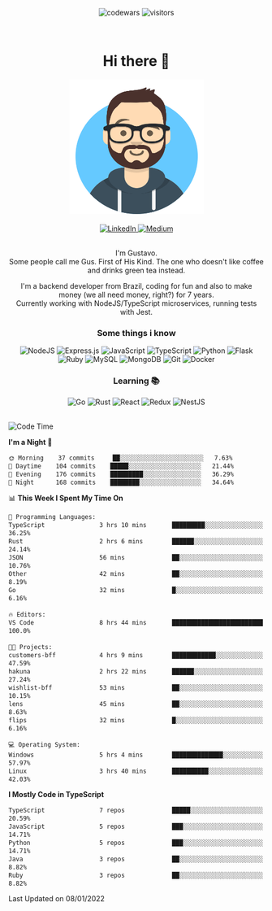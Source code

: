 <div align="center">

![codewars](https://www.codewars.com/users/nowayhecodes/badges/micro)
![visitors](https://visitor-badge.glitch.me/badge?page_id=nowayhecodes.nowayhecodes)

</div>
<br />

<div style="display: block;" align="center" >
  <h1>Hi there 👋</h1>
  <picture>
    <source media="(max-width:265px)" srcset="./asset/avataaars.png">
    <img src="./asset/avataaars.png" alt="silly avatar" width="265" height="265" />
  </picture>

  <br />
  <br />

  <div style="display: inline_block">
  <a href="https://www.linkedin.com/in/gustacavalcante" target="_blank" rel="noopener">
    <img alt="LinkedIn" src="https://img.shields.io/badge/linkedin-%230077B5.svg?style=for-the-badge&logo=linkedin&logoColor=white"/>
  </a>

  <a href="https://nowayguscodes.medium.com/" target="_blank" rel="noopener">
    <img alt="Medium" src="https://img.shields.io/badge/Medium-%23000000.svg?style=for-the-badge&logo=Medium&logoColor=white"/>
  </a>
</div>

</div>

<br />

<div align="center">
  <p>
  I'm Gustavo. <br />
  Some people call me Gus. First of His Kind. The one who doesn't like coffee and drinks green tea instead.

    
I'm a backend developer from Brazil, coding for fun and also to make money (we all need money, right?) for 7 years.<br />
Currently working with NodeJS/TypeScript microservices, running tests with Jest.

  </p>
</div>

<div align="center">
  <h3>Some things i know</h3>
</div>

<div align="center">
  <div style="display: inline_block;">
    <img alt="NodeJS" src="https://img.shields.io/badge/node.js-%2343853D.svg?style=for-the-badge&logo=node-dot-js&logoColor=white"/>
    <img alt="Express.js" src="https://img.shields.io/badge/express.js-%23404d59.svg?style=for-the-badge&logo=express&logoColor=%2361DAFB"/>
    <img alt="JavaScript" src="https://img.shields.io/badge/javascript-%23323330.svg?style=for-the-badge&logo=javascript&logoColor=%23F7DF1E"/>
    <img alt="TypeScript" src="https://img.shields.io/badge/typescript-%23007ACC.svg?style=for-the-badge&logo=typescript&logoColor=white"/>
    <img alt="Python" src="https://img.shields.io/badge/python-%2314354C.svg?style=for-the-badge&logo=python&logoColor=white"/>
    <img alt="Flask" src="https://img.shields.io/badge/flask-%23000.svg?style=for-the-badge&logo=flask&logoColor=white"/>
    <img alt="Ruby" src="https://img.shields.io/badge/ruby-%23CC342D.svg?style=for-the-badge&logo=ruby&logoColor=white"/>
    <img alt="MySQL" src="https://img.shields.io/badge/mysql-%2300f.svg?style=for-the-badge&logo=mysql&logoColor=white"/>
    <img alt="MongoDB" src ="https://img.shields.io/badge/MongoDB-%234ea94b.svg?style=for-the-badge&logo=mongodb&logoColor=white"/>
    <img alt="Git" src="https://img.shields.io/badge/git-%23F05033.svg?style=for-the-badge&logo=git&logoColor=white"/>
    <img alt="Docker" src="https://img.shields.io/badge/docker-%230db7ed.svg?style=for-the-badge&logo=docker&logoColor=white"/>
  </div>
</div>

<div align="center">
  <h3>Learning 📚</h3>

  <div style="display: inline_block;">
    <img alt="Go" src="https://img.shields.io/badge/go-%2300ADD8.svg?style=for-the-badge&logo=go&logoColor=white"/>
    <img alt="Rust" src="https://img.shields.io/badge/rust-%23000000.svg?style=for-the-badge&logo=rust&logoColor=white"/>
    <img alt="React" src="https://img.shields.io/badge/react-%2320232a.svg?style=for-the-badge&logo=react&logoColor=%2361DAFB"/>
    <img alt="Redux" src="https://img.shields.io/badge/redux-%23593d88.svg?style=for-the-badge&logo=redux&logoColor=white"/>
    <img alt="NestJS" src="https://img.shields.io/badge/nestjs-%23E0234E.svg?style=for-the-badge&logo=nestjs&logoColor=white" />
  </div>
</div>

<br />

<!--START_SECTION:waka-->
![Code Time](http://img.shields.io/badge/Code%20Time-1%2C306%20hrs-blue)

**I'm a Night 🦉** 

```text
🌞 Morning    37 commits     ██░░░░░░░░░░░░░░░░░░░░░░░   7.63% 
🌆 Daytime    104 commits    █████░░░░░░░░░░░░░░░░░░░░   21.44% 
🌃 Evening    176 commits    █████████░░░░░░░░░░░░░░░░   36.29% 
🌙 Night      168 commits    ████████░░░░░░░░░░░░░░░░░   34.64%

```


📊 **This Week I Spent My Time On** 

```text
💬 Programming Languages: 
TypeScript               3 hrs 10 mins       █████████░░░░░░░░░░░░░░░░   36.25% 
Rust                     2 hrs 6 mins        ██████░░░░░░░░░░░░░░░░░░░   24.14% 
JSON                     56 mins             ██░░░░░░░░░░░░░░░░░░░░░░░   10.76% 
Other                    42 mins             ██░░░░░░░░░░░░░░░░░░░░░░░   8.19% 
Go                       32 mins             █░░░░░░░░░░░░░░░░░░░░░░░░   6.16%

🔥 Editors: 
VS Code                  8 hrs 44 mins       █████████████████████████   100.0%

🐱‍💻 Projects: 
customers-bff            4 hrs 9 mins        ████████████░░░░░░░░░░░░░   47.59% 
hakuna                   2 hrs 22 mins       ██████░░░░░░░░░░░░░░░░░░░   27.24% 
wishlist-bff             53 mins             ██░░░░░░░░░░░░░░░░░░░░░░░   10.15% 
lens                     45 mins             ██░░░░░░░░░░░░░░░░░░░░░░░   8.63% 
flips                    32 mins             █░░░░░░░░░░░░░░░░░░░░░░░░   6.16%

💻 Operating System: 
Windows                  5 hrs 4 mins        ██████████████░░░░░░░░░░░   57.97% 
Linux                    3 hrs 40 mins       ██████████░░░░░░░░░░░░░░░   42.03%

```

**I Mostly Code in TypeScript** 

```text
TypeScript               7 repos             █████░░░░░░░░░░░░░░░░░░░░   20.59% 
JavaScript               5 repos             ███░░░░░░░░░░░░░░░░░░░░░░   14.71% 
Python                   5 repos             ███░░░░░░░░░░░░░░░░░░░░░░   14.71% 
Java                     3 repos             ██░░░░░░░░░░░░░░░░░░░░░░░   8.82% 
Ruby                     3 repos             ██░░░░░░░░░░░░░░░░░░░░░░░   8.82%

```



 Last Updated on 08/01/2022
<!--END_SECTION:waka-->
